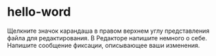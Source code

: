 # hello-word
Щелкните значок карандаша в правом верхнем углу представления файла для редактирования.
В Редакторе напишите немного о себе.
Напишите сообщение фиксации, описывающее ваши изменения.
